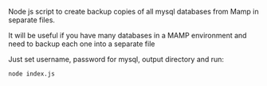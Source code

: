 Node js script to create backup copies of all mysql databases from Mamp in separate files.

It will be useful if you have many databases in a MAMP environment and need to backup each one into a separate file

Just set username, password for mysql, output directory and run:

```
node index.js
```